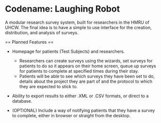 Codename: Laughing Robot
==============

A modular research survey system, built for researchers in the HMRU of UHCW. The final idea is to have a simple to use interface for the creation, distribution, and analysis of surveys.

== Planned Features ==

- Homepage for patients (Test Subjects) and researchers.
  - Researchers can create surveys using the wizards, set surveys for patients to do so it appears on their home screen,      queue up surveys for patients to complete at specified times during their stay.
  - Patients will be able to see which surveys they have been set to do, details about the project they are part of and       the protocol to which they are expected to stick to.

- Ability to export results to either .XML or .CSV formats, or direct to a database.

- (OPTIONAL) Include a way of notifying patients that they have a survey to complete, either in browser or straight from    the desktop.
